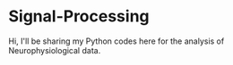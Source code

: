 # Signal-Processing
Hi, I'll be sharing my Python codes here for the analysis of Neurophysiological data.
